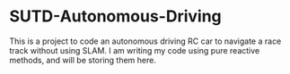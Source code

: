 # SUTD-Autonomous-Driving
This is a project to code an autonomous driving RC car to navigate a race track without using SLAM. I am writing my code using pure reactive methods, and will be storing them here.
